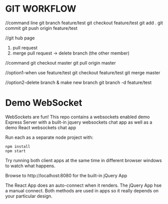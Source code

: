 # GIT WORKFLOW

//command line
git branch feature/test
git checkout feature/test
git add .
git commit
git push origin feature/test

//git hub page
1. pull request
2. merge pull request -> delete branch (the other member)

//command
git checkout master
git pull origin master

//option1-when use feature/test
git checkout feature/test
git merge master

//option2-delete branch & make new branch
git branch -d feature/test


# Demo WebSocket

WebSockets are fun!  This repo contains a websockets enabled  demo Express Server with a built-in jquery websockets chat app as well as a demo React websockets chat app 

Run each as a separate node project with:

```
npm install
npm start
```

Try running both client apps at the same time in different browser windows to watch what happens.

Browse to http://localhost:8080 for the built-in jQuery App

The React App does an auto-connect when it renders.  The jQuery App hse a manual connect.  Both methods are used in apps so it really depends on your particular design.
